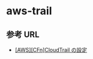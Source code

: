 # aws-trail

## 参考 URL

- [[AWS][CFn]CloudTrail の設定](https://qiita.com/NaGym_t/items/e88ec0fa5c14e540ffdc)
